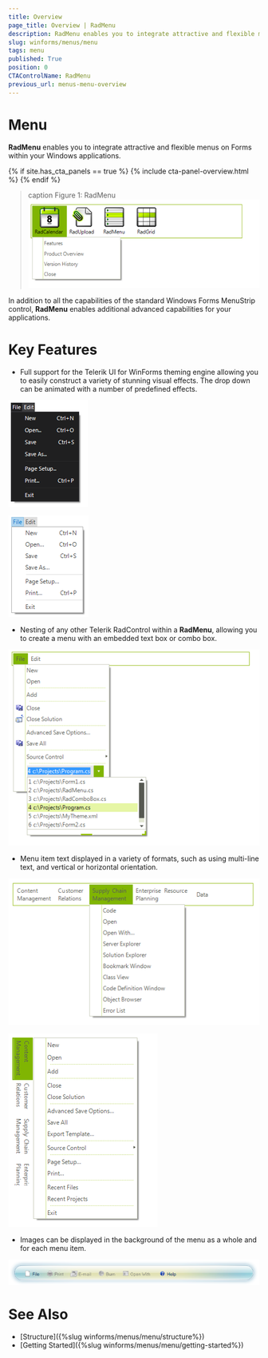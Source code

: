 ```yaml
---
title: Overview
page_title: Overview | RadMenu
description: RadMenu enables you to integrate attractive and flexible menus on Forms within your Windows applications.
slug: winforms/menus/menu
tags: menu
published: True
position: 0
CTAControlName: RadMenu
previous_url: menus-menu-overview
---
```


# Menu

**RadMenu** enables you to integrate attractive and flexible menus on Forms within your Windows applications.

{% if site.has_cta_panels == true %}
{% include cta-panel-overview.html %}
{% endif %}

>caption Figure 1: RadMenu
![menus-menu-overview 001](images/menus-menu-overview001.png)

In addition to all the capabilities of the standard Windows Forms MenuStrip control, **RadMenu** enables additional       advanced capabilities for your applications. 

# Key Features       

* Full support for the Telerik UI for WinForms theming engine allowing you to easily construct a variety of stunning visual effects. The drop down can be animated with a number of predefined effects.

![menus-menu-overview 002](images/menus-menu-overview002.png)

![menus-menu-overview 007](images/menus-menu-overview007.png)

* Nesting of any other Telerik RadControl within a **RadMenu**, allowing you to create a menu with an embedded text box or combo box.

![menus-menu-overview 003](images/menus-menu-overview003.png)

* Menu item text displayed in a variety of formats, such as using multi-line text, and vertical or horizontal orientation.
            
![menus-menu-overview 004](images/menus-menu-overview004.png)

![menus-menu-overview 005](images/menus-menu-overview005.png)

* Images can be displayed in the background of the menu as a whole and for each menu item.

![menus-menu-overview 006](images/menus-menu-overview006.png)


# See Also

* [Structure]({%slug winforms/menus/menu/structure%})	
* [Getting Started]({%slug winforms/menus/menu/getting-started%})	
